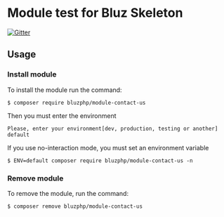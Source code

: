 # Module test for Bluz Skeleton

[![Gitter](https://badges.gitter.im/Join%20Chat.svg)](https://gitter.im/bluzphp/main)

Usage
-------------------------
### Install module
To install the module run the command:
  

    $ composer require bluzphp/module-contact-us

Then you must enter the environment


    Please, enter your environment[dev, production, testing or another] default


If you use no-interaction mode, you must set an environment variable
  

    $ ENV=default composer require bluzphp/module-contact-us -n


### Remove module
To remove the module, run the command:
    

    $ composer remove bluzphp/module-contact-us



